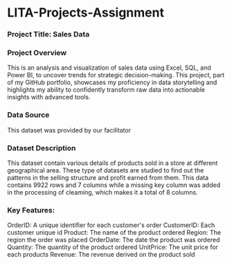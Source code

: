 # LITA-Projects-Assignment

### Project Title: Sales Data

### Project Overview
This is an analysis and visualization of sales data using Excel, SQL, and Power BI, to uncover trends for strategic decision-making. This project, part of my GitHub portfolio, showcases my proficiency in data storytelling and highlights my ability to confidently transform raw data into actionable insights with advanced tools.

### Data Source
This dataset was provided by our facilitator

### Dataset Description
This dataset contain various details of products sold in a store at different geographical area. These type of datasets are studied to find out the patterns in the selling structure and profit earned from them. This data contains 9922 rows and 7 columns while a missing key column was added in the processing of cleaming, which makes it a total of 8 columns.



### Key Features:
OrderID: A unique identifier for each customer's order
CustomerID: Each customer unique id
Product: The name of the product ordered
Region: The region the order was placed
OrderDate: The date the product was ordered
Quantity: The quantity of the product ordered
UnitPrice: The unit price for each products
Revenue: The revenue derived on the product sold
